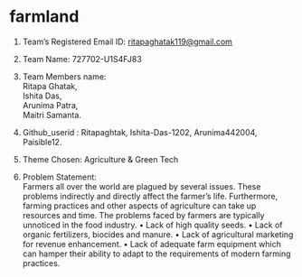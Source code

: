 # farmland
1.	Team’s Registered Email ID: ritapaghatak119@gmail.com

2.	Team Name:		      727702-U1S4FJ83
3.	Team Members name:       
                        Ritapa Ghatak,    
                        Ishita Das,     
                        Arunima Patra,    
                        Maitri Samanta.

 4.  Github_userid :
                        Ritapaghtak, 
                        Ishita-Das-1202, 
                        Arunima442004, 
                        Paisible12.

                        
6.	 Theme Chosen: Agriculture & Green Tech
7.    Problem Statement:                            
      Farmers all over the world are plagued by several issues. These problems indirectly and directly affect the farmer’s life. Furthermore, farming practices and 
      other aspects of agriculture can take up resources and time. The problems faced by farmers are typically unnoticed in the food industry. 
      •	Lack of high quality seeds.
      •	Lack of organic fertilizers, biocides and manure.
      •	Lack of agricultural marketing for revenue enhancement. 
      •	Lack of adequate farm equipment which can hamper their ability to adapt to the requirements of modern farming practices.


 
